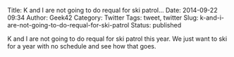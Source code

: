 Title: K and I are not going to do requal for ski patrol...
Date: 2014-09-22 09:34
Author: Geek42
Category: Twitter
Tags: tweet, twitter
Slug: k-and-i-are-not-going-to-do-requal-for-ski-patrol
Status: published

K and I are not going to do requal for ski patrol this year. We just
want to ski for a year with no schedule and see how that goes.
